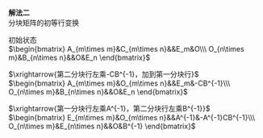 **解法二**  
分块矩阵的初等行变换  
  
初始状态  
 $\begin{bmatrix}  
A_{m\times m}&C_{m\times n}&&E_m&O\\\   
O_{n\times m}&B_{n\times n}&&O&E_n  
\end{bmatrix}$   
  
 $\xrightarrow{第二分块行左乘-CB^{-1}，加到第一分块行}$   
 $\begin{bmatrix}  
A_{m\times m}&O_{m\times n}&&E_m&-CB^{-1}\\\   
O_{n\times m}&B_{n\times n}&&O&E_n  
\end{bmatrix}$   
  
 $\xrightarrow{第一分块行左乘A^{-1}，第二分块行左乘B^{-1}}$   
 $\begin{bmatrix}  
E_{m\times m}&O_{m\times n}&&A^{-1}&-A^{-1}CB^{-1}\\\   
O_{n\times m}&E_{n\times n}&&O&B^{-1}  
\end{bmatrix}$   
